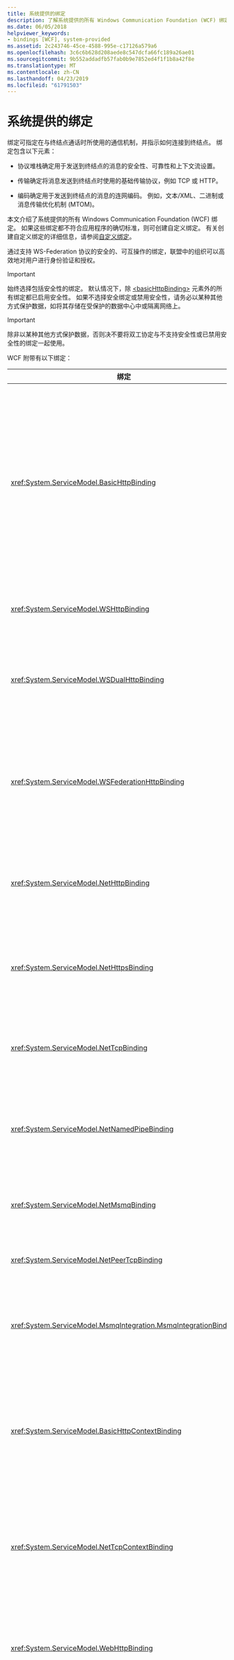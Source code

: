 ```yaml
---
title: 系统提供的绑定
description: 了解系统提供的所有 Windows Communication Foundation (WCF) 绑定。
ms.date: 06/05/2018
helpviewer_keywords:
- bindings [WCF], system-provided
ms.assetid: 2c243746-45ce-4588-995e-c17126a579a6
ms.openlocfilehash: 3c6c6b628d208aede8c547dcfa66fc189a26ae01
ms.sourcegitcommit: 9b552addadfb57fab0b9e7852ed4f1f1b8a42f8e
ms.translationtype: MT
ms.contentlocale: zh-CN
ms.lasthandoff: 04/23/2019
ms.locfileid: "61791503"
---
```

# <a name="system-provided-bindings"></a>系统提供的绑定

绑定可指定在与终结点通话时所使用的通信机制，并指示如何连接到终结点。 绑定包含以下元素：

- 协议堆栈确定用于发送到终结点的消息的安全性、可靠性和上下文流设置。

- 传输确定将消息发送到终结点时使用的基础传输协议，例如 TCP 或 HTTP。

- 编码确定用于发送到终结点的消息的连网编码。 例如，文本/XML、二进制或消息传输优化机制 (MTOM)。

 本文介绍了系统提供的所有 Windows Communication Foundation (WCF) 绑定。 如果这些绑定都不符合应用程序的确切标准，则可创建自定义绑定。 有关创建自定义绑定的详细信息，请参阅[自定义绑定](./extending/custom-bindings.md)。

 通过支持 WS-Federation 协议的安全的、可互操作的绑定，联盟中的组织可以高效地对用户进行身份验证和授权。

> [!IMPORTANT]
> 始终选择包括安全性的绑定。 默认情况下，除 [\<basicHttpBinding>](../configure-apps/file-schema/wcf/basichttpbinding.md) 元素外的所有绑定都已启用安全性。 如果不选择安全绑定或禁用安全性，请务必以某种其他方式保护数据，如将其存储在受保护的数据中心中或隔离网络上。

> [!IMPORTANT]
> 除非以某种其他方式保护数据，否则决不要将双工协定与不支持安全性或已禁用安全性的绑定一起使用。

WCF 附带有以下绑定：

|绑定|配置元素|描述|
|-------------|---------------------------|-----------------|
|<xref:System.ServiceModel.BasicHttpBinding>|[\<basicHttpBinding>](../configure-apps/file-schema/wcf/basichttpbinding.md)|一个绑定，适用于与符合 WS-Basic Profile 的 Web 服务（例如基于 ASP.NET Web 服务 (ASMX) 的服务）进行的通信。 此绑定使用 HTTP 作为传输协议，并使用文本/XML 作为默认的消息编码。|
|<xref:System.ServiceModel.WSHttpBinding>|[\<wsHttpBinding>](../configure-apps/file-schema/wcf/wshttpbinding.md)|一个安全且可互操作的绑定，适合于非双工服务约定。|
|<xref:System.ServiceModel.WSDualHttpBinding>|[\<wsDualHttpBinding>](../configure-apps/file-schema/wcf/wsdualhttpbinding.md)|一个安全且可互操作的绑定，适用于双工服务协定或通过 SOAP 媒介进行的通信。|
|<xref:System.ServiceModel.WSFederationHttpBinding>|[\<wsFederationHttpBinding>](../configure-apps/file-schema/wcf/wsfederationhttpbinding.md)|一个支持 WS 联合身份验证协议的安全的、可互操作的绑定，使联盟中的组织可以高效地对用户进行身份验证和授权。|
|<xref:System.ServiceModel.NetHttpBinding>|[\<netHttpBinding>](../configure-apps/file-schema/wcf/nethttpbinding.md)|为使用 HTTP 或 WebSocket 服务而设计且默认情况下使用二进制编码的绑定。|
|<xref:System.ServiceModel.NetHttpsBinding>|[\<netHttpsBinding>](../configure-apps/file-schema/wcf/nethttpsbinding.md)|为使用 HTTP 或 WebSocket 服务而设计且默认情况下使用二进制编码的安全绑定。|
|<xref:System.ServiceModel.NetTcpBinding>|[\<netTcpBinding>](../configure-apps/file-schema/wcf/nettcpbinding.md)|一个安全且经过优化的绑定，适用于 WCF 应用程序之间跨计算机的通信。|
|<xref:System.ServiceModel.NetNamedPipeBinding>|[\<netNamedPipeBinding>](../configure-apps/file-schema/wcf/netnamedpipebinding.md)|一个安全、可靠且经过优化的绑定，适用于 WCF 应用程序之间计算机上的通信。|
|<xref:System.ServiceModel.NetMsmqBinding>|[\<netMsmqBinding>](../configure-apps/file-schema/wcf/netmsmqbinding.md)|一个排队绑定，适用于 WCF 应用程序之间的计算机间的通信。|
|<xref:System.ServiceModel.NetPeerTcpBinding>|[\<netPeerTcpBinding>](../configure-apps/file-schema/wcf/netpeertcpbinding.md)|一个支持多计算机安全通信的绑定。|
|<xref:System.ServiceModel.MsmqIntegration.MsmqIntegrationBinding>|[\<msmqIntegrationBinding>](../configure-apps/file-schema/wcf/msmqintegrationbinding.md)|一个适合于 WCF 应用程序和现有消息队列应用程序之间的跨计算机通信的绑定。|
|<xref:System.ServiceModel.BasicHttpContextBinding>|[\<basicHttpContextBinding>](../configure-apps/file-schema/wcf/basichttpcontextbinding.md)|一个绑定，适用于与符合 WS-Basic Profile 且允许使用 HTTP Cookie 交换上下文的 Web 服务进行的通信。|
|<xref:System.ServiceModel.NetTcpContextBinding>|[\<netTcpContextBinding>](../configure-apps/file-schema/wcf/nettcpcontextbinding.md)|一个安全且经过优化的绑定，适用于允许使用 SOAP 标头交换上下文的 WCF 应用程序之间跨计算机的通信。|
|<xref:System.ServiceModel.WebHttpBinding>|[\<webHttpBinding>](../configure-apps/file-schema/wcf/webhttpbinding.md)|一个绑定，可用于为通过 HTTP 请求（而不是 SOAP 消息）公开的 WCF Web 服务配置终结点。|
|<xref:System.ServiceModel.WSHttpContextBinding>|[\<wsHttpContextBinding>](../configure-apps/file-schema/wcf/wshttpcontextbinding.md)|一个安全且可互操作的绑定，适用于允许使用 SOAP 标头交换上下文的非双工服务协定。|
|<xref:System.ServiceModel.UdpBinding>|[\<udpBinding>](../configure-apps/file-schema/wcf/udpbinding.md)|同时向大量客户端发送突然爆发出的简单消息时使用的绑定。|

 下表显示系统提供的每个绑定的功能。 在表列中可找到绑定；在行中列出了功能，在第二个表中描述了这些功能。 下表提供所用绑定缩写的概要。 若要选择绑定，应确定哪列能满足所需的所有行中的功能。

|绑定|互操作性|安全性（默认）|会话<br />(默认)|事务|双工|编码（默认）|流式处理<br />(默认)|
|-------------|----------------------|--------------------------|-----------------------------|------------------|------------|--------------------------|-------------------------------|
|<xref:System.ServiceModel.BasicHttpBinding>|Basic Profile 1.1（基本配置文件 1.1）|（无）、传输、消息、混合|（无）|（无）|n/a|文本、(MTOM)|是<br />（缓冲式）|
|<xref:System.ServiceModel.WSHttpBinding>|WS|传输、（消息）、混合|（无）、可靠会话、安全会话|（无）、是|n/a|（文本）、MTOM|否|
|<xref:System.ServiceModel.WSDualHttpBinding>|WS|（消息）、无|（可靠会话）、安全会话|（无）、是|是|（文本）、MTOM|否|
|<xref:System.ServiceModel.WSFederationHttpBinding>|WS-Federation|（消息）、混合、无|（无）、可靠会话、安全会话|（无）、是|否|（文本）、MTOM|否|
|<xref:System.ServiceModel.NetHttpBinding>|.NET|（无）、传输、消息、TransportWithMessageCredential、TransportCredentialOnly|请参见下面的注释|None|请参见下面的注释|（二进制）、文本、MTOM|是（缓冲式）|
|<xref:System.ServiceModel.NetHttpsBinding>|.NET|（传输）、TransportWithMessageCredential|请参见下面的注释|None|请参见下面的注释|（二进制）、文本、MTOM|是<br />（缓冲式）|
|<xref:System.ServiceModel.NetTcpBinding>|.NET|（传输）、消息、无、混合|（传输）、可靠会话、安全会话|（无）、是|是|二进制|是<br />（缓冲式）|
|<xref:System.ServiceModel.NetNamedPipeBinding>|.NET|（传输）、无|无、（传输）|（无）、是|是|二进制|是<br />（缓冲式）|
|<xref:System.ServiceModel.NetMsmqBinding>|.NET|消息、（传输）、无|（无）、传输|无、（是）|否|二进制|否|
|<xref:System.ServiceModel.NetPeerTcpBinding>|对等|（传输）|（无）|（无）|是||否|
|<xref:System.ServiceModel.MsmqIntegration.MsmqIntegrationBinding>|MSMQ|（传输）|（无）|无、（是）|n/a|n/a|否|
|<xref:System.ServiceModel.BasicHttpContextBinding>|Basic Profile 1.1（基本配置文件 1.1）|（无）、传输、消息、混合|（无）|（无）|n/a|文本、(MTOM)|是<br />（缓冲式）|
|<xref:System.ServiceModel.NetTcpContextBinding>|.NET|（传输）、消息、无、混合|（传输）、可靠会话、安全会话|（无）、是|是|二进制|是<br />（缓冲式）|
|<xref:System.ServiceModel.WSHttpContextBinding>|WS|传输、（消息）、混合|（无）、可靠会话、安全会话|（无）、是|n/a|文本、(MTOM)|否|
|<xref:System.ServiceModel.UdpBinding> <br /><br /> **注意：** 可以通过实现此绑定所实现的标准 SOAP-over-UDP（UDP 上的 SOAP）规范来获得互操作性。|.NET|（无）|（无）|（无）|n/a|（文本）|否|

> [!IMPORTANT]
> <xref:System.ServiceModel.NetHttpBinding> 是为使用 HTTP 或 WebSocket 服务设计的绑定，默认情况下使用二进制编码。 <xref:System.ServiceModel.NetHttpBinding> 将检测它是否与请求-答复协定或双工协定结合使用，并更改其行为以进行匹配 - 它将针对请求-答复协定使用 HTTP，并针对双工协定使用 WebSocket。 可以使用重写此行为<xref:System.ServiceModel.Channels.WebSocketTransportUsage>绑定设置：双工时 - 这是默认值，其行为如前所述。 从不 - 阻止使用 WebSocket。 尝试使用具有此设置的双工协定将导致异常。 始终 - 甚至对于请求-答复协定，也会强制使用 WebSocket。 NetHttpBinding 支持 HTTP 模式和 WebSocket 模式下的可靠会话。 在 WebSocket 模式下，会话由传输来提供。

 下表对上表列出的功能进行说明。

|功能|描述|
|-------------|-----------------|
|互操作性类型|指定绑定用来确保互操作的协议或技术。|
|安全性|指定如何保护通道：<br />-None:SOAP 消息的不安全和客户端未经身份验证。<br />-传输：在传输层上满足安全要求。<br />-消息：在消息层上满足安全要求。<br />混合：声明包含在 message;传输层满足完整性和保密性需求。|
|会话|指定此绑定是否支持会话协定。|
|事务|指定是否启用事务。|
|双工|指定是否支持双工协定。 请注意，此功能要求支持绑定中的会话。|
|编码|指定消息的网络格式。 允许的值包括：<br />- 文本：例如 UTF-8。<br />- 二进制<br />消息传输优化机制 (MTOM):一种方法的高效编码的 SOAP 信封上下文中的二进制 XML 元素。|
|流式处理|指定传入和传出消息是否支持流。 使用绑定上的 `TransferMode` 属性可设置值。 允许的值包括：<br />- <xref:System.ServiceModel.TransferMode.Buffered>：对请求和响应消息进行缓冲处理。<br />- <xref:System.ServiceModel.TransferMode.Streamed>：对请求和响应消息进行流式处理。<br />- <xref:System.ServiceModel.TransferMode.StreamedRequest>：对请求消息进行流式处理，对响应消息进行缓冲处理。<br />- <xref:System.ServiceModel.TransferMode.StreamedResponse>：对请求消息进行缓冲处理，对响应消息进行流式处理。|

## <a name="see-also"></a>请参阅

- [终结点创建概述](endpoint-creation-overview.md)
- [使用绑定配置服务和客户端](using-bindings-to-configure-services-and-clients.md)
- [基本 WCF 编程](basic-wcf-programming.md)
